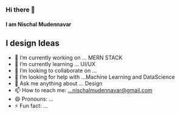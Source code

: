 ### Hi there 👋
#### I am Nischal Mudennavar
## I design Ideas 
<!--
**nischalmudennavar/nischalmudennavar** is a ✨ _special_ ✨ repository because its `README.md` (this file) appears on your GitHub profile.
-->


- 🔭 I’m currently working on ... MERN STACK 
- 🌱 I’m currently learning ... UI/UX
- 👯 I’m looking to collaborate on ...
- 🤔 I’m looking for help with ...Machine Learning and DataScience
- 💬 Ask me anything about ... Design
- 📫 How to reach me: ...nischalmudennavar@gmail.com
- 😄 Pronouns: ...
- ⚡ Fun fact: ...

